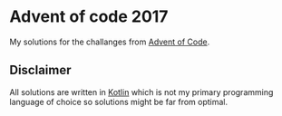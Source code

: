 # Advent of code 2017

My solutions for the challanges from [Advent of Code](http://adventofcode.com/). 

## Disclaimer

All solutions are written in [Kotlin](https://kotlinlang.org) which is not my primary programming language of choice so solutions might be far from optimal.
